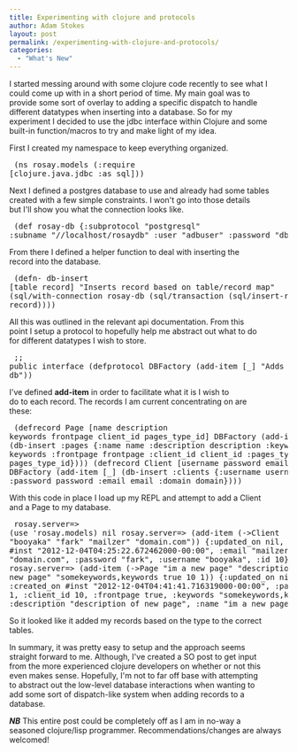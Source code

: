 ```yaml
---
title: Experimenting with clojure and protocols
author: Adam Stokes
layout: post
permalink: /experimenting-with-clojure-and-protocols/
categories:
  - "What's New"
---
```

I started messing around with some clojure code recently to see what I  
could come up with in a short period of time. My main goal was to  
provide some sort of overlay to adding a specific dispatch to handle  
different datatypes when inserting into a database. So for my  
experiment I decided to use the jdbc interface within Clojure and some  
built-in function/macros to try and make light of my idea.

First I created my namespace to keep everything organized.<pre class="prettyprint"> (ns rosay.models (:require [clojure.java.jdbc :as sql])) </pre> 

Next I defined a postgres database to use and already had some tables  
created with a few simple constraints. I won't go into those details  
but I'll show you what the connection looks like.<pre class="prettyprint"> (def rosay-db {:subprotocol "postgresql" :subname "//localhost/rosaydb" :user "adbuser" :password "dbpass"}) </pre> 

From there I defined a helper function to deal with inserting the  
record into the database.<pre class="prettyprint"> (defn- db-insert [table record] "Inserts record based on table/record map" (sql/with-connection rosay-db (sql/transaction (sql/insert-record table record)))) </pre> 

All this was outlined in the relevant api documentation. From this  
point I setup a protocol to hopefully help me abstract out what to do  
for different datatypes I wish to store.<pre class="prettyprint"> ;; public interface (defprotocol DBFactory (add-item [_] "Adds item to db")) </pre> 

I've defined **add-item** in order to facilitate what it is I wish to  
do to each record. The records I am current concentrating on are  
these:<pre class="prettyprint"> (defrecord Page \[name description keywords frontpage client\_id pages\_type\_id] DBFactory (add-item [\_\] (db-insert :pages {:name name :description description :keywords keywords :frontpage frontpage :client\_id client\_id :pages\_type\_id pages\_type\_id}))) (defrecord Client \[username password email domain] DBFactory (add-item [_\] (db-insert :clients {:username username :password password :email email :domain domain}))) </pre> 

With this code in place I load up my REPL and attempt to add a Client  
and a Page to my database.<pre class="prettyprint"> rosay.server=> (use 'rosay.models) nil rosay.server=> (add-item (->Client "booyaka" "fark" "mailzer" "domain.com")) {:updated\_on nil, :created\_on #inst "2012-12-04T04:25:22.672462000-00:00", :email "mailzer", :domain "domain.com", :password "fark", :username "booyaka", :id 10} rosay.server=> (add-item (->Page "im a new page" "description of new page" "somekeywords,keywords true 10 1)) {:updated\_on nil, :created\_on #inst "2012-12-04T04:41:41.716319000-00:00", :pages\_type\_id 1, :client_id 10, :frontpage true, :keywords "somekeywords,keywords", :description "description of new page", :name "im a new page", :id 4} </pre> 

So it looked like it added my records based on the type to the correct  
tables.

In summary, it was pretty easy to setup and the approach seems  
straight forward to me. Although, I've created a SO post to get input  
from the more experienced clojure developers on whether or not this  
even makes sense. Hopefully, I'm not to far off base with attempting  
to abstract out the low-level database interactions when wanting to  
add some sort of dispatch-like system when adding records to a  
database.

***NB*** This entire post could be completely off as I am in no-way a  
seasoned clojure/lisp programmer. Recommendations/changes are always welcomed!